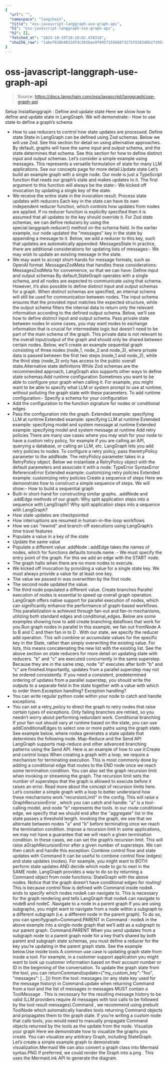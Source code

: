 ```yaml
---
{
  "url": "",
  "namespace": "langchain",
  "title": "oss-javascript-langgraph-use-graph-api",
  "h1": "oss-javascript-langgraph-use-graph-api",
  "h2": [],
  "fetched_at": "2025-10-19T19:18:02.478318",
  "sha256_raw": "1a6e7818b4832dfdc503bae9f695715566873175f8382d6b27295a276be77514"
}
---
```


# oss-javascript-langgraph-use-graph-api

> Source: https://docs.langchain.com/oss/javascript/langgraph/use-graph-api

Setup
Installlanggraph
:
Define and update state
Here we show how to define and update state in LangGraph. We will demonstrate:- How to use state to define a graph’s schema
- How to use reducers to control how state updates are processed.
Define state
State in LangGraph can be defined using Zod schemas. Below we will use Zod. See this section for detail on using alternative approaches. By default, graphs will have the same input and output schema, and the state determines that schema. See this section for how to define distinct input and output schemas. Let’s consider a simple example using messages. This represents a versatile formulation of state for many LLM applications. See our concepts page for more detail.Update state
Let’s build an example graph with a single node. Our node is just a TypeScript function that reads our graph’s state and makes updates to it. The first argument to this function will always be the state:- We kicked off invocation by updating a single key of the state.
- We receive the entire state in the invocation result.
Process state updates with reducers
Each key in the state can have its own independent reducer function, which controls how updates from nodes are applied. If no reducer function is explicitly specified then it is assumed that all updates to the key should override it. For Zod state schemas, we can define reducers by using the special.langgraph.reducer()
method on the schema field.
In the earlier example, our node updated the "messages"
key in the state by appending a message to it. Below, we add a reducer to this key, such that updates are automatically appended:
MessagesState
In practice, there are additional considerations for updating lists of messages:- We may wish to update an existing message in the state.
- We may want to accept short-hands for message formats, such as OpenAI format.
MessagesZodMeta
that handles these considerations:
MessagesZodMeta
for convenience, so that we can have:
Define input and output schemas
By default,StateGraph
operates with a single schema, and all nodes are expected to communicate using that schema. However, it’s also possible to define distinct input and output schemas for a graph.
When distinct schemas are specified, an internal schema will still be used for communication between nodes. The input schema ensures that the provided input matches the expected structure, while the output schema filters the internal data to return only the relevant information according to the defined output schema.
Below, we’ll see how to define distinct input and output schema.
Pass private state between nodes
In some cases, you may want nodes to exchange information that is crucial for intermediate logic but doesn’t need to be part of the main schema of the graph. This private data is not relevant to the overall input/output of the graph and should only be shared between certain nodes. Below, we’ll create an example sequential graph consisting of three nodes (node_1, node_2 and node_3), where private data is passed between the first two steps (node_1 and node_2), while the third step (node_3) only has access to the public overall state.Alternative state definitions
While Zod schemas are the recommended approach, LangGraph also supports other ways to define state schemas:Add runtime configuration
Sometimes you want to be able to configure your graph when calling it. For example, you might want to be able to specify what LLM or system prompt to use at runtime, without polluting the graph state with these parameters. To add runtime configuration:- Specify a schema for your configuration
- Add the configuration to the function signature for nodes or conditional edges
- Pass the configuration into the graph.
Extended example: specifying LLM at runtime
Extended example: specifying LLM at runtime
Extended example: specifying model and system message at runtime
Extended example: specifying model and system message at runtime
Add retry policies
There are many use cases where you may wish for your node to have a custom retry policy, for example if you are calling an API, querying a database, or calling an LLM, etc. LangGraph lets you add retry policies to nodes. To configure a retry policy, pass theretryPolicy
parameter to the addNode. The retryPolicy
parameter takes in a RetryPolicy
object. Below we instantiate a RetryPolicy
object with the default parameters and associate it with a node:
TypeError
SyntaxError
ReferenceError
Extended example: customizing retry policies
Extended example: customizing retry policies
Create a sequence of steps
Here we demonstrate how to construct a simple sequence of steps. We will show:- How to build a sequential graph
- Built-in short-hand for constructing similar graphs.
.addNode
and .addEdge
methods of our graph:
Why split application steps into a sequence with LangGraph?
Why split application steps into a sequence with LangGraph?
- How state updates are checkpointed
- How interruptions are resumed in human-in-the-loop workflows
- How we can “rewind” and branch-off executions using LangGraph’s time travel features
- Populate a value in a key of the state
- Update the same value
- Populate a different value
.addNode
:.addEdge
takes the names of nodes, which for functions defaults tonode.name
.- We must specify the entry point of the graph. For this we add an edge with the START node.
- The graph halts when there are no more nodes to execute.
- We kicked off invocation by providing a value for a single state key. We must always provide a value for at least one key.
- The value we passed in was overwritten by the first node.
- The second node updated the value.
- The third node populated a different value.
Create branches
Parallel execution of nodes is essential to speed up overall graph operation. LangGraph offers native support for parallel execution of nodes, which can significantly enhance the performance of graph-based workflows. This parallelization is achieved through fan-out and fan-in mechanisms, utilizing both standard edges and conditional_edges. Below are some examples showing how to add create branching dataflows that work for you.Run graph nodes in parallel
In this example, we fan out fromNode A
to B and C
and then fan in to D
. With our state, we specify the reducer add operation. This will combine or accumulate values for the specific key in the State, rather than simply overwriting the existing value. For lists, this means concatenating the new list with the existing list. See the above section on state reducers for more detail on updating state with reducers.
"b"
and "c"
are executed concurrently in the same superstep. Because they are in the same step, node "d"
executes after both "b"
and "c"
are finished.Importantly, updates from a parallel superstep may not be ordered consistently. If you need a consistent, predetermined ordering of updates from a parallel superstep, you should write the outputs to a separate field in the state together with a value with which to order them.Exception handling?
Exception handling?
- You can write regular python code within your node to catch and handle exceptions.
- You can set a retry_policy to direct the graph to retry nodes that raise certain types of exceptions. Only failing branches are retried, so you needn’t worry about performing redundant work.
Conditional branching
If your fan-out should vary at runtime based on the state, you can use addConditionalEdges to select one or more paths using the graph state. See example below, where nodea
generates a state update that determines the following node.
Map-Reduce and the Send API
LangGraph supports map-reduce and other advanced branching patterns using the Send API. Here is an example of how to use it:Create and control loops
When creating a graph with a loop, we require a mechanism for terminating execution. This is most commonly done by adding a conditional edge that routes to the END node once we reach some termination condition. You can also set the graph recursion limit when invoking or streaming the graph. The recursion limit sets the number of supersteps that the graph is allowed to execute before it raises an error. Read more about the concept of recursion limits here. Let’s consider a simple graph with a loop to better understand how these mechanisms work."recursionLimit"
in the config. This will raise a GraphRecursionError
, which you can catch and handle:
"a"
is a tool-calling model, and node "b"
represents the tools.
In our route
conditional edge, we specify that we should end after the "aggregate"
list in the state passes a threshold length.
Invoking the graph, we see that we alternate between nodes "a"
and "b"
before terminating once we reach the termination condition.
Impose a recursion limit
In some applications, we may not have a guarantee that we will reach a given termination condition. In these cases, we can set the graph’s recursion limit. This will raise aGraphRecursionError
after a given number of supersteps. We can then catch and handle this exception:
Combine control flow and state updates with Command
It can be useful to combine control flow (edges) and state updates (nodes). For example, you might want to BOTH perform state updates AND decide which node to go to next in the SAME node. LangGraph provides a way to do so by returning a Command object from node functions:
StateGraph
with the above nodes. Notice that the graph doesn’t have conditional edges for routing! This is because control flow is defined with Command
inside nodeA
.
ends
to specify which nodes nodeA
can navigate to. This is necessary for the graph rendering and tells LangGraph that nodeA
can navigate to nodeB
and nodeC
.Navigate to a node in a parent graph
If you are using subgraphs, you might want to navigate from a node within a subgraph to a different subgraph (i.e. a different node in the parent graph). To do so, you can specifygraph=Command.PARENT
in Command
:
nodeA
in the above example into a single-node graph that we’ll add as a subgraph to our parent graph.
Command.PARENT
When you send updates from a subgraph node to a parent graph node for a key that’s shared by both parent and subgraph state schemas, you must define a reducer for the key you’re updating in the parent graph state. See the example below.Use inside tools
A common use case is updating graph state from inside a tool. For example, in a customer support application you might want to look up customer information based on their account number or ID in the beginning of the conversation. To update the graph state from the tool, you can returnCommand(update={"my_custom_key": "foo", "messages": [...]})
from the tool:
messages
(or any state key used for the message history) in Command.update
when returning Command
from a tool and the list of messages in messages
MUST contain a ToolMessage
. This is necessary for the resulting message history to be valid (LLM providers require AI messages with tool calls to be followed by the tool result messages).Command
, we recommend using prebuilt ToolNode
which automatically handles tools returning Command
objects and propagates them to the graph state. If you’re writing a custom node that calls tools, you would need to manually propagate Command
objects returned by the tools as the update from the node.
Visualize your graph
Here we demonstrate how to visualize the graphs you create. You can visualize any arbitrary Graph, including StateGraph. Let’s create a simple example graph to demonstrate visualization.Mermaid
We can also convert a graph class into Mermaid syntax.PNG
If preferred, we could render the Graph into a.png
. This uses the Mermaid.ink API to generate the diagram.
